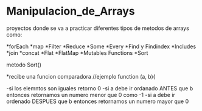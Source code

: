 # Manipulacion_de_Arrays
proyectos donde se va a practicar diferentes tipos de metodos de arrays como:

*forEach
*map
*Filter
*Reduce
*Some
*Every
*Find y Findindex
*Includes
*join
*concat
*Flat
*FlatMap
*Mutables Functions
*Sort

metodo Sort()

*recibe una funcion comparadora //ejemplo function (a, b){

-si los elemntos son iguales retorno 0
-si a debe ir ordanado ANTES que b entonces retornamos un numero menor que 0 como -1
-si a debe ir ordenado DESPUES que b entonces retornamos un numero mayor que 0
